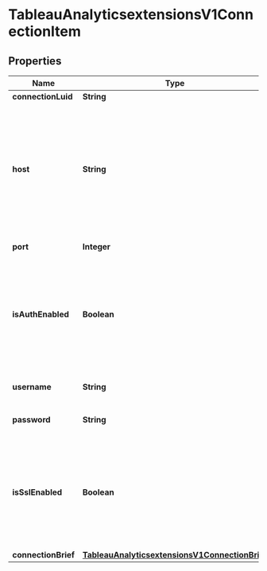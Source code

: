 

# TableauAnalyticsextensionsV1ConnectionItem



## Properties

| Name | Type | Description | Notes |
|------------ | ------------- | ------------- | -------------|
|**connectionLuid** | **String** |  |  [optional] |
|**host** | **String** | Required. The location of an external service (TabPy, Rserve, EINSTEIN_DISCOVERY, Generic API, or other) that responds to your analytics extension requests. The case sensitive value must be a URI, IPv4 or IPv6 address that is a maximum of 255 Unicode characters. |  [optional] |
|**port** | **Integer** | Required. Integer between 1 and 65535. |  [optional] |
|**isAuthEnabled** | **Boolean** | For Tableau Online: The value is always true.     For on premise Tableau servers:  Optional. Set to true if authentication is enabled on the external service. If  true, username and password are required. Default is false. |  [optional] |
|**username** | **String** | For Tableau Online: A username is always required. |  [optional] |
|**password** | **String** | For Tableau Online: A password is always required. |  [optional] |
|**isSslEnabled** | **Boolean** | For Tableau Online: The value is always true.     For on premise Tableau servers:  Optional. Set to true if authentication is enabled on the external service. If  true, username and password are required. Default is false. |  [optional] |
|**connectionBrief** | [**TableauAnalyticsextensionsV1ConnectionBrief**](TableauAnalyticsextensionsV1ConnectionBrief.md) |  |  [optional] |



